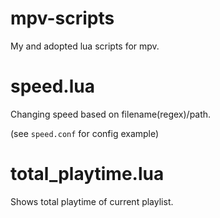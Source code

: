 # mpv-scripts
My and adopted lua scripts for mpv.

# speed.lua
Changing speed based on filename(regex)/path.

(see `speed.conf` for config example)

# total_playtime.lua
Shows total playtime of current playlist.

